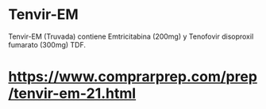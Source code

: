 # Tenvir-EM
Tenvir-EM (Truvada) contiene Emtricitabina (200mg) y Tenofovir disoproxil fumarato (300mg) TDF.
# https://www.comprarprep.com/prep/tenvir-em-21.html

